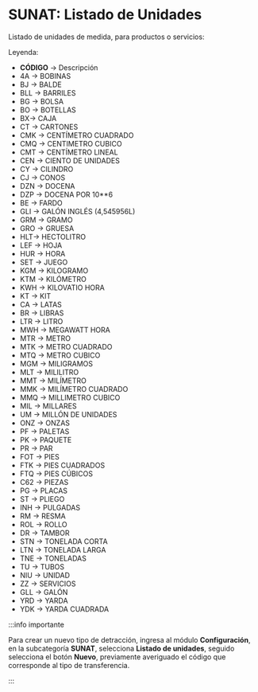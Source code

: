 # SUNAT: Listado de Unidades

Listado de unidades de medida, para productos o servicios:

Leyenda:

* **CÓDIGO** → Descripción
* 4A → BOBINAS
* BJ → BALDE                                                 
* BLL → BARRILES
* BG →  BOLSA                                                 
* BO →  BOTELLAS                                              
* BX→  CAJA                                                  
* CT →  CARTONES                                              
* CMK →  CENTÍMETRO CUADRADO                                   
* CMQ →  CENTIMETRO CUBICO                                     
* CMT →  CENTÍMETRO LINEAL                                     
* CEN → CIENTO DE UNIDADES
* CY → CILINDRO                                              
* CJ → CONOS                                                 
* DZN → DOCENA                                                
* DZP → DOCENA POR 10**6                                      
* BE → FARDO                                                 
* GLI → GALÓN INGLÉS (4,545956L)
* GRM → GRAMO                                                 
* GRO → GRUESA                                                
* HLT→ HECTOLITRO                                            
* LEF → HOJA                                                  
* HUR → HORA
* SET → JUEGO                                                 
* KGM → KILOGRAMO                                             
* KTM → KILÓMETRO                                             
* KWH → KILOVATIO HORA                                        
* KT → KIT                                                   
* CA → LATAS                                                 
* BR → LIBRAS                                                
* LTR → LITRO                                                 
* MWH → MEGAWATT HORA                                         
* MTR → METRO                                                 
* MTK → METRO CUADRADO                                        
* MTQ → METRO CUBICO                                          
* MGM → MILIGRAMOS                                            
* MLT → MILILITRO                                             
* MMT → MILÍMETRO                                             
* MMK → MILÍMETRO CUADRADO                                    
* MMQ → MILLIMETRO CUBICO                                      
* MIL → MILLARES                                              
* UM →  MILLÓN DE UNIDADES                                    
* ONZ → ONZAS                                                 
* PF → PALETAS                                               
* PK → PAQUETE                                               
* PR → PAR                                                   
* FOT → PIES                                                                          
* FTK → PIES CUADRADOS                                        
* FTQ → PIES CÚBICOS                                          
* C62 → PIEZAS                                                
* PG → PLACAS                                                
* ST → PLIEGO                                                
* INH → PULGADAS                                              
* RM → RESMA
* ROL → ROLLO                                       
* DR → TAMBOR                                                
* STN → TONELADA CORTA                                        
* LTN → TONELADA LARGA                                        
* TNE → TONELADAS                                             
* TU → TUBOS                                                 
* NIU → UNIDAD                                  
* ZZ → SERVICIOS
* GLL → GALÓN
* YRD → YARDA                                                 
* YDK → YARDA CUADRADA   

:::info importante

Para crear un nuevo tipo de detracción, ingresa al módulo **Configuración**, en la subcategoría **SUNAT**, selecciona **Listado de unidades**, seguido selecciona el botón **Nuevo**, previamente averiguado el código que corresponde al tipo de transferencia.

:::